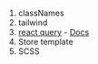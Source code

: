 1. classNames
2. tailwind
3. [react query](https://tanstack.com/query/latest) - [Docs](https://tanstack.com/query/latest/docs/framework/react/quick-start)
4. Store template
5. SCSS
